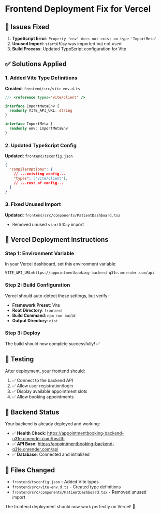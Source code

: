 # Frontend Deployment Fix for Vercel

## 🐛 Issues Fixed

1. **TypeScript Error**: `Property 'env' does not exist on type 'ImportMeta'`
2. **Unused Import**: `startOfDay` was imported but not used
3. **Build Process**: Updated TypeScript configuration for Vite

## ✅ Solutions Applied

### 1. Added Vite Type Definitions

**Created**: `frontend/src/vite-env.d.ts`
```typescript
/// <reference types="vite/client" />

interface ImportMetaEnv {
  readonly VITE_API_URL: string
}

interface ImportMeta {
  readonly env: ImportMetaEnv
}
```

### 2. Updated TypeScript Config

**Updated**: `frontend/tsconfig.json`
```json
{
  "compilerOptions": {
    // ...existing config...
    "types": ["vite/client"],
    // ...rest of config...
  }
}
```

### 3. Fixed Unused Import

**Updated**: `frontend/src/components/PatientDashboard.tsx`
- Removed unused `startOfDay` import

## 🚀 Vercel Deployment Instructions

### Step 1: Environment Variable

In your Vercel dashboard, set this environment variable:

```
VITE_API_URL=https://appointmentbooking-backend-q31e.onrender.com/api
```

### Step 2: Build Configuration

Vercel should auto-detect these settings, but verify:
- **Framework Preset**: Vite
- **Root Directory**: `frontend`
- **Build Command**: `npm run build`
- **Output Directory**: `dist`

### Step 3: Deploy

The build should now complete successfully! ✅

## 🧪 Testing

After deployment, your frontend should:
1. ✅ Connect to the backend API
2. ✅ Allow user registration/login
3. ✅ Display available appointment slots
4. ✅ Allow booking appointments

## 🔗 Backend Status

Your backend is already deployed and working:
- ✅ **Health Check**: https://appointmentbooking-backend-q31e.onrender.com/health
- ✅ **API Base**: https://appointmentbooking-backend-q31e.onrender.com/api
- ✅ **Database**: Connected and initialized

## 📝 Files Changed

- `frontend/tsconfig.json` - Added Vite types
- `frontend/src/vite-env.d.ts` - Created type definitions
- `frontend/src/components/PatientDashboard.tsx` - Removed unused import

The frontend deployment should now work perfectly on Vercel! 🎉
